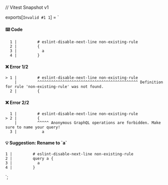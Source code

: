 // Vitest Snapshot v1

exports[`Invalid #1 1`] = `
#### ⌨️ Code

      1 |         # eslint-disable-next-line non-existing-rule
      2 |         {
      3 |           a
      4 |         }

#### ❌ Error 1/2

    > 1 |         # eslint-disable-next-line non-existing-rule
        |         ^^^^^^^^^^^^^^^^^^^^^^^^^^^^^^^^^^^^^^^^^^^^ Definition for rule 'non-existing-rule' was not found.
      2 |         {

#### ❌ Error 2/2

      1 |         # eslint-disable-next-line non-existing-rule
    > 2 |         {
        |         ^^^^^ Anonymous GraphQL operations are forbidden. Make sure to name your query!
      3 |           a

#### 💡 Suggestion: Rename to \`a\`

    1 |         # eslint-disable-next-line non-existing-rule
    2 |         query a {
    3 |           a
    4 |         }
`;
